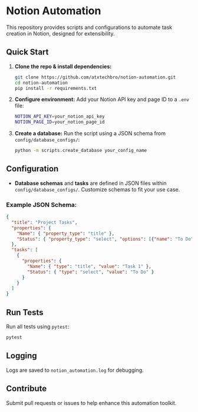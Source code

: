 # Notion Automation

This repository provides scripts and configurations to automate task creation in Notion, designed for extensibility.

## Quick Start

1. **Clone the repo & install dependencies:**
   ```bash
   git clone https://github.com/atxtechbro/notion-automation.git
   cd notion-automation
   pip install -r requirements.txt
   ```

2. **Configure environment:**
   Add your Notion API key and page ID to a `.env` file:
   ```bash
   NOTION_API_KEY=your_notion_api_key
   NOTION_PAGE_ID=your_notion_page_id
   ```

3. **Create a database:**
   Run the script using a JSON schema from `config/database_configs/`:
   ```bash
   python -m scripts.create_database your_config_name
   ```

## Configuration

- **Database schemas** and **tasks** are defined in JSON files within `config/database_configs/`. Customize schemas to fit your use case.
  
### Example JSON Schema:
```json
{
  "title": "Project Tasks",
  "properties": {
    "Name": { "property_type": "title" },
    "Status": { "property_type": "select", "options": [{"name": "To Do"}] }
  },
  "tasks": [
    {
      "properties": {
        "Name": { "type": "title", "value": "Task 1" },
        "Status": { "type": "select", "value": "To Do" }
      }
    }
  ]
}
```

## Run Tests
Run all tests using `pytest`:
```bash
pytest
```

## Logging
Logs are saved to `notion_automation.log` for debugging.

## Contribute
Submit pull requests or issues to help enhance this automation toolkit.